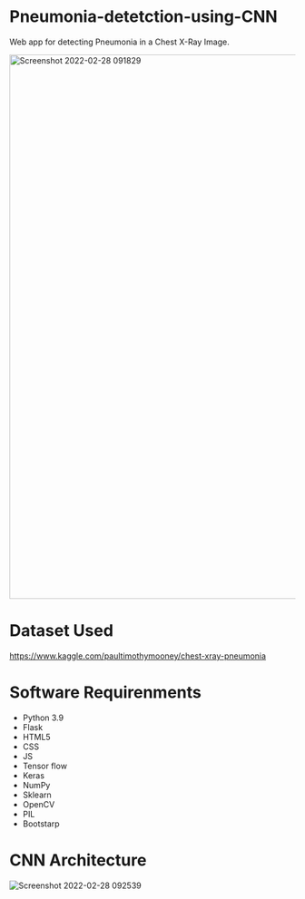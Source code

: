 # Pneumonia-detetction-using-CNN
Web app for detecting Pneumonia in a Chest X-Ray Image.

<img width="960" alt="Screenshot 2022-02-28 091829" src="https://user-images.githubusercontent.com/78203981/155921039-7fad9bb6-6ded-4db0-8387-9a1d96cef765.png">
  
  
# Dataset Used
https://www.kaggle.com/paultimothymooney/chest-xray-pneumonia

# Software Requirenments
- Python 3.9
- Flask 
- HTML5
- CSS
- JS
- Tensor flow
- Keras
- NumPy
- Sklearn
- OpenCV
- PIL
- Bootstarp

# CNN Architecture
![Screenshot 2022-02-28 092539](https://user-images.githubusercontent.com/78203981/155921733-4f225d1b-08b4-47ec-b779-23ec2fae8b6e.png)


